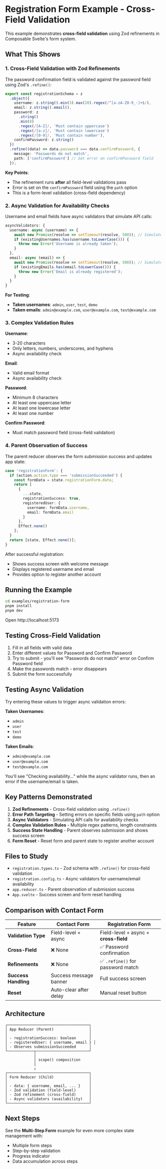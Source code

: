# Registration Form Example - Cross-Field Validation

This example demonstrates **cross-field validation** using Zod refinements in Composable Svelte's form system.

## What This Shows

### 1. Cross-Field Validation with Zod Refinements

The password confirmation field is validated against the password field using Zod's `.refine()`:

```typescript
export const registrationSchema = z
  .object({
    username: z.string().min(3).max(20).regex(/^[a-zA-Z0-9_-]+$/),
    email: z.string().email(),
    password: z
      .string()
      .min(8)
      .regex(/[A-Z]/, 'Must contain uppercase')
      .regex(/[a-z]/, 'Must contain lowercase')
      .regex(/[0-9]/, 'Must contain number'),
    confirmPassword: z.string()
  })
  .refine((data) => data.password === data.confirmPassword, {
    message: 'Passwords do not match',
    path: ['confirmPassword'] // Set error on confirmPassword field
  });
```

**Key Points**:
- The refinement runs **after** all field-level validations pass
- Error is set on the `confirmPassword` field using the `path` option
- This is a form-level validation (cross-field dependency)

### 2. Async Validation for Availability Checks

Username and email fields have async validators that simulate API calls:

```typescript
asyncValidators: {
  username: async (username) => {
    await new Promise(resolve => setTimeout(resolve, 500)); // Simulate API delay
    if (existingUsernames.has(username.toLowerCase())) {
      throw new Error('Username is already taken');
    }
  },
  email: async (email) => {
    await new Promise(resolve => setTimeout(resolve, 500)); // Simulate API delay
    if (existingEmails.has(email.toLowerCase())) {
      throw new Error('Email is already registered');
    }
  }
}
```

**For Testing**:
- **Taken usernames**: `admin`, `user`, `test`, `demo`
- **Taken emails**: `admin@example.com`, `user@example.com`, `test@example.com`

### 3. Complex Validation Rules

**Username**:
- 3-20 characters
- Only letters, numbers, underscores, and hyphens
- Async availability check

**Email**:
- Valid email format
- Async availability check

**Password**:
- Minimum 8 characters
- At least one uppercase letter
- At least one lowercase letter
- At least one number

**Confirm Password**:
- Must match password field (cross-field validation)

### 4. Parent Observation of Success

The parent reducer observes the form submission success and updates app state:

```typescript
case 'registrationForm': {
  if (action.action.type === 'submissionSucceeded') {
    const formData = state.registrationForm.data;
    return [
      {
        ...state,
        registrationSuccess: true,
        registeredUser: {
          username: formData.username,
          email: formData.email
        }
      },
      Effect.none()
    ];
  }
  return [state, Effect.none()];
}
```

After successful registration:
- Shows success screen with welcome message
- Displays registered username and email
- Provides option to register another account

## Running the Example

```bash
cd examples/registration-form
pnpm install
pnpm dev
```

Open http://localhost:5173

## Testing Cross-Field Validation

1. Fill in all fields with valid data
2. Enter different values for Password and Confirm Password
3. Try to submit - you'll see "Passwords do not match" error on Confirm Password field
4. Make the passwords match - error disappears
5. Submit the form successfully

## Testing Async Validation

Try entering these values to trigger async validation errors:

**Taken Usernames**:
- `admin`
- `user`
- `test`
- `demo`

**Taken Emails**:
- `admin@example.com`
- `user@example.com`
- `test@example.com`

You'll see "Checking availability..." while the async validator runs, then an error if the username/email is taken.

## Key Patterns Demonstrated

1. **Zod Refinements** - Cross-field validation using `.refine()`
2. **Error Path Targeting** - Setting errors on specific fields using `path` option
3. **Async Validators** - Simulating API calls for availability checks
4. **Complex Validation Rules** - Multiple regex patterns, length constraints
5. **Success State Handling** - Parent observes submission and shows success screen
6. **Form Reset** - Reset form and parent state to register another account

## Files to Study

- `registration.types.ts` - Zod schema with `.refine()` for cross-field validation
- `registration.config.ts` - Async validators for username/email availability
- `app.reducer.ts` - Parent observation of submission success
- `App.svelte` - Success screen and form reset handling

## Comparison with Contact Form

| Feature | Contact Form | Registration Form |
|---------|--------------|-------------------|
| **Validation Type** | Field-level + async | Field-level + async + **cross-field** |
| **Cross-Field** | ❌ None | ✅ Password confirmation |
| **Refinements** | ❌ None | ✅ `.refine()` for password match |
| **Success Handling** | Success message banner | Full success screen |
| **Reset** | Auto-clear after delay | Manual reset button |

## Architecture

```
┌─────────────────────────────────────┐
│ App Reducer (Parent)                │
│                                     │
│ - registrationSuccess: boolean      │
│ - registeredUser: { username, email } │
│ - Observes submissionSucceeded      │
└────────────┬────────────────────────┘
             │
             │ scope() composition
             │
             ↓
┌─────────────────────────────────────┐
│ Form Reducer (Child)                │
│                                     │
│ - data: { username, email, ... }    │
│ - Zod validation (field-level)      │
│ - Zod refinement (cross-field)      │
│ - Async validators (availability)   │
└─────────────────────────────────────┘
```

## Next Steps

See the **Multi-Step Form** example for even more complex state management with:
- Multiple form steps
- Step-by-step validation
- Progress indicator
- Data accumulation across steps
